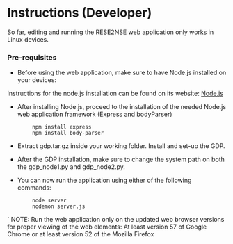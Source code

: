 # Instructions (Developer)

So far, editing and running the RESE2NSE web application only works in Linux devices.

### Pre-requisites

* Before using the web application, make sure to have Node.js installed on your devices:

Instructions for the node.js installation can be found on its website: [Node.js](https://nodejs.org/en/download/package-manager/)

* After installing Node.js, proceed to the installation of the needed Node.js web application framework (Express and bodyParser)

```
        npm install express
        npm install body-parser
```

* Extract gdp.tar.gz inside your working folder. Install and set-up the GDP.

* After the GDP installation, make sure to change the system path on both the gdp_node1.py and gdp_node2.py.

* You can now run the application using either of the following commands:

```
        node server
        nodemon server.js
```

` NOTE: Run the web application only on the updated web browser versions for proper viewing of the web elements: At least version 57 of Google Chrome or at least version 52 of the Mozilla Firefox